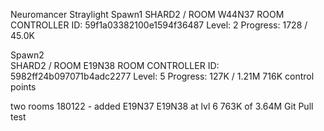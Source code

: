 Neuromancer
Straylight
Spawn1 SHARD2 / ROOM W44N37
ROOM CONTROLLER ID: 59f1a03382100e1594f36487
Level: 2  Progress: 1728 / 45.0K

Spawn2  
SHARD2 / ROOM E19N38
ROOM CONTROLLER ID: 5982ff24b097071b4adc2277
Level: 5  Progress: 127K / 1.21M
716K control points

two rooms 180122 - added E19N37
E19N38 at lvl 6  763K of 3.64M
Git Pull test
